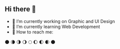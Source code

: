 ## Hi there 👋


- 🔭 I’m currently working on Graphic and UI Design
- 🌱 I’m currently learning Web Development
- 🔗 How to reach me:


🌑 🌘 🌗 🌖 🌕 🌔 🌓 🌒 🌑
